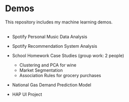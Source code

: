 # Demos
This repository includes my machine learning demos. <br/> <br/>
* Spotify Personal Music Data Analysis <br/>

* Spotify Recommendation System Analysis <br/>

* School Homework Case Studies (group work: 2 people) 
  - Clustering and PCA for wine 
  - Market Segmentation
  - Association Rules for grocery purchases <br/> 

* National Gas Demand Prediction Model

* HAP UI Project
